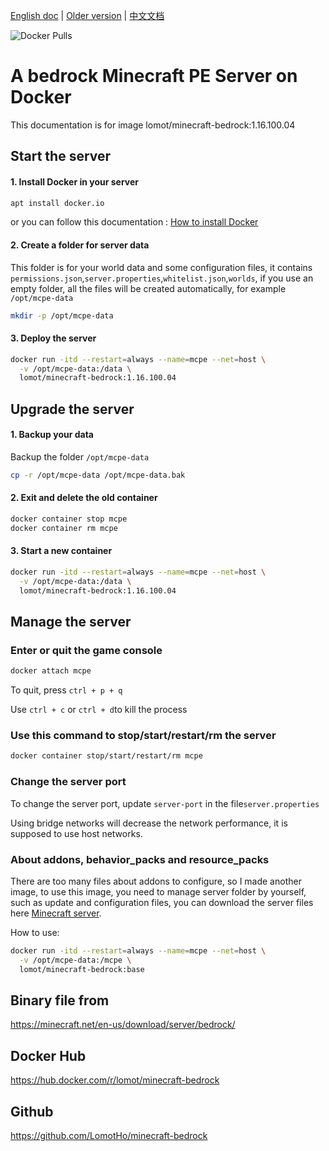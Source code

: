 [English doc]:https://github.com/LomotHo/minecraft-bedrock
[Older version]:https://github.com/LomotHo/minecraft-bedrock/tree/master/doc/en
[中文文档]:https://github.com/LomotHo/minecraft-bedrock/blob/master/readme_zh.md
[旧版文档]:https://github.com/LomotHo/minecraft-bedrock/blob/master/doc/zh/
[捐助]:https://github.com/LomotHo/minecraft-bedrock/blob/master/doc/zh/donation.md
[buy me a coffee]:https://github.com/LomotHo/minecraft-bedrock/blob/master/doc/en/donation.md
[Docker Pulls]:https://img.shields.io/docker/pulls/lomot/minecraft-bedrock?style=flat-square
[How to install Docker]:https://docs.docker.com/install/linux/docker-ce/ubuntu/
[Minecraft server]:https://minecraft.net/en-us/download/server/bedrock/
[Minecraft服务端下载]:https://minecraft.net/en-us/download/server/bedrock/

[English doc] | [Older version] | [中文文档]

![Docker Pulls]

# A bedrock Minecraft PE Server on Docker
This documentation is for image lomot/minecraft-bedrock:1.16.100.04

## Start the server
#### 1. Install Docker in your server

```bash
apt install docker.io
```
or you can follow this documentation : [How to install Docker]

#### 2. Create a folder for server data
This folder is for your world data and some configuration files, it contains ```permissions.json```,```server.properties```,```whitelist.json```,```worlds```, if you use an empty folder, all the files will be created automatically, for example ```/opt/mcpe-data```

```bash
mkdir -p /opt/mcpe-data
```

#### 3. Deploy the server

```bash
docker run -itd --restart=always --name=mcpe --net=host \
  -v /opt/mcpe-data:/data \
  lomot/minecraft-bedrock:1.16.100.04
```

## Upgrade the server
#### 1. Backup your data

Backup the folder ```/opt/mcpe-data```

```bash
cp -r /opt/mcpe-data /opt/mcpe-data.bak
```

#### 2. Exit and delete the old container

```bash
docker container stop mcpe
docker container rm mcpe
```
#### 3. Start a new container

```bash
docker run -itd --restart=always --name=mcpe --net=host \
  -v /opt/mcpe-data:/data \
  lomot/minecraft-bedrock:1.16.100.04
```


## Manage the server
### Enter or quit the game console
```bash
docker attach mcpe
```
To quit, press ```ctrl + p + q```

Use ```ctrl + c``` or ```ctrl + d```to kill the process

### Use this command to stop/start/restart/rm the server
```bash
docker container stop/start/restart/rm mcpe
```

### Change the server port

To change the server port, update ```server-port``` in the file```server.properties```

Using bridge networks will decrease the network performance, it is supposed to use host networks.

### About addons, behavior_packs and resource_packs
There are too many files about addons to configure, so I made another image, to use this image, you need to manage server folder by yourself, such as update and configuration files, you can download the server files here [Minecraft server].

How to use:


```bash
docker run -itd --restart=always --name=mcpe --net=host \
  -v /opt/mcpe-data:/mcpe \
  lomot/minecraft-bedrock:base
```

## Binary file from
https://minecraft.net/en-us/download/server/bedrock/

## Docker Hub
https://hub.docker.com/r/lomot/minecraft-bedrock

## Github
https://github.com/LomotHo/minecraft-bedrock
